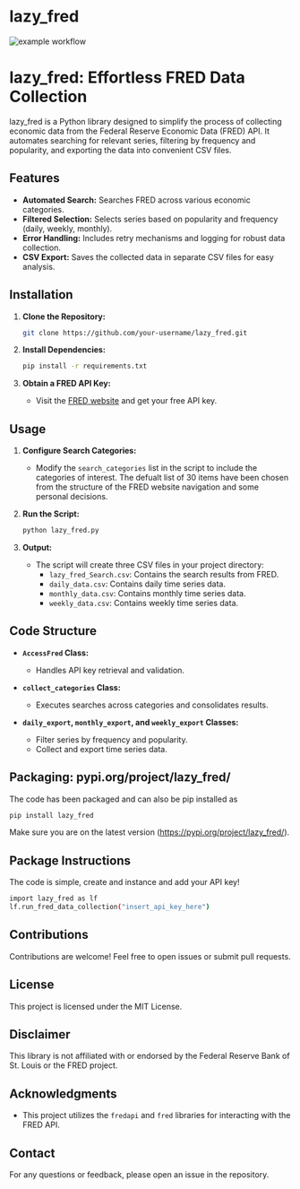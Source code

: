 # lazy_fred
![example workflow](https://github.com/Jmetrics86/lazy_fred//actions/workflows/python-app.yml/badge.svg)

# lazy_fred: Effortless FRED Data Collection

lazy_fred is a Python library designed to simplify the process of collecting economic data from the Federal Reserve Economic Data (FRED) API. It automates searching for relevant series, filtering by frequency and popularity, and exporting the data into convenient CSV files.

## Features

- **Automated Search:** Searches FRED across various economic categories.
- **Filtered Selection:** Selects series based on popularity and frequency (daily, weekly, monthly).
- **Error Handling:** Includes retry mechanisms and logging for robust data collection.
- **CSV Export:** Saves the collected data in separate CSV files for easy analysis.

## Installation

1. **Clone the Repository:**

   ```bash
   git clone https://github.com/your-username/lazy_fred.git
   ```

2. **Install Dependencies:**

   ```bash
   pip install -r requirements.txt
   ```

3. **Obtain a FRED API Key:**

   - Visit the [FRED website](https://fred.stlouisfed.org/docs/api/fred/) and get your free API key.


## Usage

1. **Configure Search Categories:**
   - Modify the `search_categories` list in the script to include the categories of interest. The defualt list of 30 items have been chosen from the structure of the FRED website navigation and some personal decisions.

2. **Run the Script:**

   ```bash
   python lazy_fred.py
   ```

3. **Output:**
   - The script will create three CSV files in your project directory:
     - `lazy_fred_Search.csv`: Contains the search results from FRED.
     - `daily_data.csv`: Contains daily time series data.
     - `monthly_data.csv`: Contains monthly time series data.
     - `weekly_data.csv`: Contains weekly time series data.

## Code Structure

- **`AccessFred` Class:**
  - Handles API key retrieval and validation.

- **`collect_categories` Class:**
  - Executes searches across categories and consolidates results.

- **`daily_export`, `monthly_export`, and `weekly_export` Classes:**
  - Filter series by frequency and popularity.
  - Collect and export time series data.

## Packaging: pypi.org/project/lazy_fred/

   The code has been packaged and can also be pip installed as 

   ```bash
   pip install lazy_fred
   ```

   Make sure you are on the latest version (https://pypi.org/project/lazy_fred/).

## Package Instructions

   The code is simple, create and instance and add your API key!

   ```bash   
   import lazy_fred as lf
   lf.run_fred_data_collection("insert_api_key_here")
   ```



## Contributions

Contributions are welcome! Feel free to open issues or submit pull requests.

## License

This project is licensed under the MIT License.

## Disclaimer

This library is not affiliated with or endorsed by the Federal Reserve Bank of St. Louis or the FRED project.

## Acknowledgments

- This project utilizes the `fredapi` and `fred` libraries for interacting with the FRED API.

## Contact

For any questions or feedback, please open an issue in the repository.
